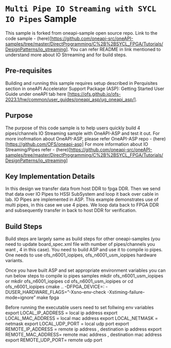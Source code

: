 # `Multi Pipe IO Streaming with SYCL IO Pipes` Sample

This sample is forked from oneapi-sample open source repo. Link to the code sample - (here)[https://github.com/oneapi-src/oneAPI-samples/tree/master/DirectProgramming/C%2B%2BSYCL_FPGA/Tutorials/DesignPatterns/io_streaming]. You can refer README in link mentioned to understand more about IO Strreaming and for build steps.

## Pre-requisites
Building and running this sample requires setup described in Perquisites section in oneAPI Accelerator Support Package (ASP): Getting Started User Guide under oneAPI tab here [https://ofs.github.io/ofs-2023.1/hw/common/user_guides/oneapi_asp/ug_oneapi_asp/].

## Purpose
The purpose of this code sample is to help users quickly build 4 pipes/channels IO Streaming sample with OneAPI-ASP and test it out.
For more inofrmation about OneAPI-ASP, please refer OneAPI-ASP repo - (here)[https://github.com/OFS/oneapi-asp]
For more information about IO Streaming/Pipes refer - (here)[https://github.com/oneapi-src/oneAPI-samples/tree/master/DirectProgramming/C%2B%2BSYCL_FPGA/Tutorials/DesignPatterns/io_streaming]

## Key Implementation Details
In this design we transfer data from host DDR to fpga DDR. Then we send that data over IO Pipes to HSSI SubSystem and loop it back over cable in lab. IO Pipes are implemented in ASP. This example demonstrates use of multi pipes, in this case we use 4 pipes. We loop data back to FPGA DDR and subsequently transfer in back to host DDR for verification.

## Build Steps
Build steps are largely same as build steps for other oneapi-samples (you need to update board_spec.xml file with number of pipes/channels you want , 4 in this case). You need to build ASP and use it to compile io pipes. One needs to use ofs_n6001_iopipes, ofs_n6001_usm_iopipes hardware variants. 

Once you have built ASP and set appropriate environment variables you can run below steps to compile io pipes samples
  mkdir ofs_n6001_usm_iopipes or mkdir ofs_n6001_iopipes
  cd ofs_n6001_usm_iopipes or cd ofs_n6001_iopipes
  cmake .. -DFPGA_DEVICE=<path-to-asp>:<board-variant> -DUSER_HARDWARE_FLAGS=”-Xsno-env-check -Xstiming-failure-mode=ignore”
  make fpga

Before running the executable users need to set follwing env variables
    export LOCAL_IP_ADDRESS = local ip address
    export LOCAL_MAC_ADDRESS = local mac address 
    export LOCAL_NETMASK = netmask
    export LOCAL_UDP_PORT = local udp port 
    export REMOTE_IP_ADDRESS = remote ip address , destination ip address
    export REMOTE_MAC_ADDRESS= remote mac address , destination mac address
    export REMOTE_UDP_PORT= remote udp port
